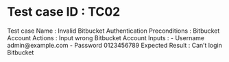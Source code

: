 <h1>Test case ID : TC02</h1>
Test case Name : Invalid Bitbucket Authentication
Preconditions : Bitbucket Account
Actions : Input wrong Bitbucket Account
Inputs : 
- Username admin@example.com
- Password 0123456789
Expected Result : Can’t login Bitbucket 
